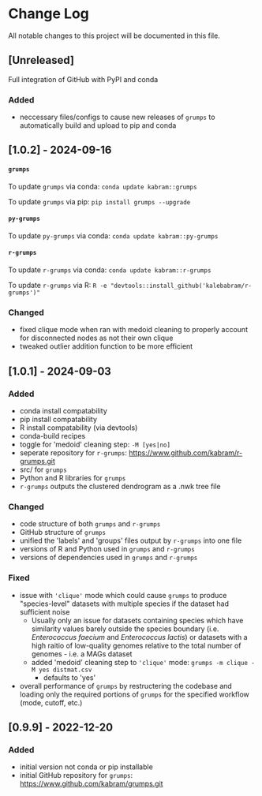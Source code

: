 # Change Log
All notable changes to this project will be documented in this file.
 
## [Unreleased] 
 
Full integration of GitHub with PyPI and conda
### Added
 - neccessary files/configs to cause new releases of `grumps` to automatically
   build and upload to pip and conda

## [1.0.2] - 2024-09-16
#### `grumps`
To update `grumps` via conda: `conda update kabram::grumps`

To update `grumps` via pip: `pip install grumps --upgrade`
#### `py-grumps`
To update `py-grumps` via conda: `conda update kabram::py-grumps`
#### `r-grumps`
To update `r-grumps` via conda: `conda update kabram::r-grumps`

To update `r-grumps` via R: `R -e "devtools::install_github('kalebabram/r-grumps')"`
### Changed
 - fixed clique mode when ran with medoid cleaning to properly account for disconnected nodes as not their own clique
 - tweaked outlier addition function to be more efficient

## [1.0.1] - 2024-09-03

### Added
 - conda install compatability
 - pip install compatability
 - R install compatability (via devtools)
 - conda-build recipes
 - toggle for 'medoid' cleaning step: `-M [yes|no]`
 - seperate repository for `r-grumps`: https://www.github.com/kabram/r-grumps.git
 - src/ for `grumps`
 - Python and R libraries for `grumps`
 - `r-grumps` outputs the clustered dendrogram as a .nwk tree file

### Changed
 - code structure of both `grumps` and `r-grumps`
 - GitHub structure of `grumps`
 - unified the 'labels' and 'groups' files output by `r-grumps` into one file
 - versions of R and Python used in `grumps` and `r-grumps`
 - versions of dependencies used in `grumps` and `r-grumps`
 
### Fixed
 - issue with `'clique'` mode which could cause `grumps` to produce "species-level"
   datasets with multiple species if the dataset had sufficient noise
   - Usually only an issue for datasets containing species which have similarity
   values barely outside the species boundary (i.e. *Enterococcus faecium* and *Enterococcus
   lactis*) or datasets with a high raitio of low-quality genomes relative
   to the total number of genomes - i.e. a MAGs dataset
   - added 'medoid' cleaning step to `'clique'` mode: `grumps -m clique -M yes distmat.csv`
     - defaults to 'yes'
 - overall performance of `grumps` by restructering the codebase and loading only the required 
   portions of `grumps` for the specified workflow (mode, cutoff, etc.)
 
## [0.9.9] - 2022-12-20
 
### Added
 - initial version not conda or pip installable   
 - initial GitHub repository for `grumps`: https://www.github.com/kabram/grumps.git

